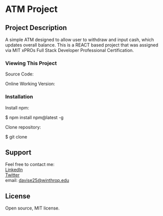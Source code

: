 # ATM Project


## Project Description

<p> A simple ATM designed to allow user to withdraw and input cash, which updates overall balance. This is a REACT based project that was assigned via MIT xPROs Full Stack Developer Professional Certification.  </p>

<h3> Viewing This Project </h3>
  <p> Source Code: </p>
  <p> Online Working Version: </p>
  
<h3> Installation </h3>
  
  <p> Install npm: </p>
  <p> $ npm install npm@latest -g </p>
  <p> Clone repository: </p> 
  <p> $ git clone </p>

## Support
Feel free to contact me: <br>
<a href="https://www.linkedin.com/in/erin-davis-7188211a5/">LinkedIn</a><br>
<a href="https://twitter.com/ErinDav25425908">Twitter</a><br>
email: davise25@winthrop.edu 

## License 
Open source, MIT license.
